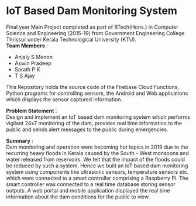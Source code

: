 # IoT Based Dam Monitoring System

Final year Main Project completed as part of BTech(Hons.) in Computer Science and Engineering (2015-19) from Government Engineering College Thrissur under Kerala Technological University (KTU).<br><b>Team Members</b> : <ul><li> Anjaly S Menon </li><li> Aswin Pradeep </li><li>Sarath P K </li><li> T S Ajay </li></ul>

This Repository holds the source code of the Firebase Cloud Functions, Python programs for controlling sensors, the Android and Web applications which displays the sensor captured information.

<b>Problem Statement</b> :<br>
Design and implement an IoT based dam monitoring system which performs vigilant 24x7 monitoring of the dam, provides real time information to the public and sends alert messages to the public during emergencies.

<b>Summary</b> :<br>
Dam monitoring and operation were becoming hot topics in 2019 due to the recurring heavy floods in Kerala caused by the South - West monsoons and water released from reservoirs. We felt that the impact of the floods could be reduced by such a system. Hence we built an IoT based dam monitoring system using components like ultrasonic sensors, temperature sensors etc. which were connected to a smart controller comprising a Raspberry Pi. The smart controller was connected to a real time database storing sensor outputs. A web portal and mobile application displayed the real time information about the dam conditions for the public to view.

